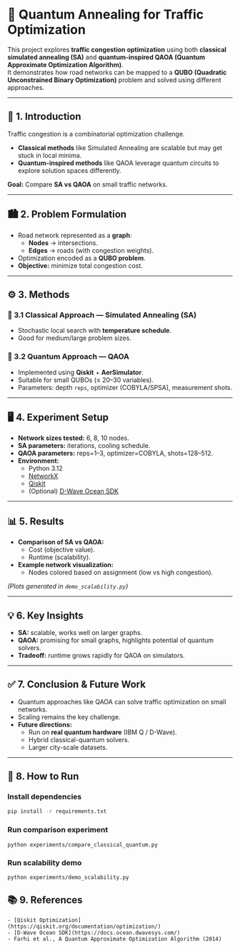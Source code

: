 # 🚦 Quantum Annealing for Traffic Optimization

This project explores **traffic congestion optimization** using both **classical simulated annealing (SA)** and **quantum-inspired QAOA (Quantum Approximate Optimization Algorithm)**.  
It demonstrates how road networks can be mapped to a **QUBO (Quadratic Unconstrained Binary Optimization)** problem and solved using different approaches.

---

## 📌 1. Introduction
Traffic congestion is a combinatorial optimization challenge.  
- **Classical methods** like Simulated Annealing are scalable but may get stuck in local minima.  
- **Quantum-inspired methods** like QAOA leverage quantum circuits to explore solution spaces differently.  

**Goal:** Compare **SA vs QAOA** on small traffic networks.

---

## 🏙️ 2. Problem Formulation
- Road network represented as a **graph**:
  - **Nodes** → intersections.  
  - **Edges** → roads (with congestion weights).  
- Optimization encoded as a **QUBO problem**.  
- **Objective:** minimize total congestion cost.

---

## ⚙️ 3. Methods

### 🔹 3.1 Classical Approach — Simulated Annealing (SA)
- Stochastic local search with **temperature schedule**.  
- Good for medium/large problem sizes.  

### 🔹 3.2 Quantum Approach — QAOA
- Implemented using **Qiskit** + **AerSimulator**.  
- Suitable for small QUBOs (≤ 20–30 variables).  
- Parameters: depth `reps`, optimizer (COBYLA/SPSA), measurement shots.  

---

## 🖥️ 4. Experiment Setup
- **Network sizes tested:** 6, 8, 10 nodes.  
- **SA parameters:** iterations, cooling schedule.  
- **QAOA parameters:** reps=1–3, optimizer=COBYLA, shots=128–512.  
- **Environment:**  
  - Python 3.12  
  - [NetworkX](https://networkx.org/)  
  - [Qiskit](https://qiskit.org/)  
  - (Optional) [D-Wave Ocean SDK](https://docs.ocean.dwavesys.com/)  

---

## 📊 5. Results
- **Comparison of SA vs QAOA:**  
  - Cost (objective value).  
  - Runtime (scalability).  
- **Example network visualization:**  
  - Nodes colored based on assignment (low vs high congestion).  

*(Plots generated in `demo_scalability.py`)*

---

## 💡 6. Key Insights
- **SA:** scalable, works well on larger graphs.  
- **QAOA:** promising for small graphs, highlights potential of quantum solvers.  
- **Tradeoff:** runtime grows rapidly for QAOA on simulators.  

---

## ✅ 7. Conclusion & Future Work
- Quantum approaches like QAOA can solve traffic optimization on small networks.  
- Scaling remains the key challenge.  
- **Future directions:**  
  - Run on **real quantum hardware** (IBM Q / D-Wave).  
  - Hybrid classical-quantum solvers.  
  - Larger city-scale datasets.  

---

## 🚀 8. How to Run

### Install dependencies
```bash
pip install -r requirements.txt
```

### Run comparison experiment
```
python experiments/compare_classical_quantum.py
```

### Run scalability demo
```
python experiments/demo_scalability.py
```

## 📚 9. References
    - [Qiskit Optimization](https://qiskit.org/documentation/optimization/)
    - [D-Wave Ocean SDK](https://docs.ocean.dwavesys.com/)
    - Farhi et al., A Quantum Approximate Optimization Algorithm (2014)
